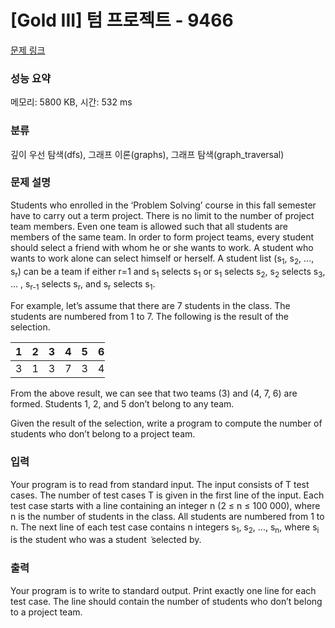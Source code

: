 # [Gold III] 텀 프로젝트 - 9466 

[문제 링크](https://www.acmicpc.net/problem/9466) 

### 성능 요약

메모리: 5800 KB, 시간: 532 ms

### 분류

깊이 우선 탐색(dfs), 그래프 이론(graphs), 그래프 탐색(graph_traversal)

### 문제 설명

<p>Students who enrolled in the ‘Problem Solving’ course in this fall semester have to carry out a term project. There is no limit to the number of project team members. Even one team is allowed such that all students are members of the same team. In order to form project teams, every student should select a friend with whom he or she wants to work. A student who wants to work alone can select himself or herself. A student list (s<sub>1</sub>, s<sub>2</sub>, ..., s<sub>r</sub>) can be a team if either r=1 and s<sub>1</sub> selects s<sub>1</sub> or s<sub>1</sub> selects s<sub>2</sub>, s<sub>2</sub> selects s<sub>3</sub>, … , s<sub>r-1</sub> selects s<sub>r</sub>, and s<sub>r</sub> selects s<sub>1</sub>.</p>

<p>For example, let’s assume that there are 7 students in the class. The students are numbered from 1 to 7. The following is the result of the selection.</p>

<table class="table table-bordered" style="width:30%">
	<thead>
		<tr>
			<th>1</th>
			<th>2</th>
			<th>3</th>
			<th>4</th>
			<th>5</th>
			<th>6</th>
			<th>7</th>
		</tr>
	</thead>
	<tbody>
		<tr>
			<td>3</td>
			<td>1</td>
			<td>3</td>
			<td>7</td>
			<td>3</td>
			<td>4</td>
			<td>6</td>
		</tr>
	</tbody>
</table>

<p>From the above result, we can see that two teams (3) and (4, 7, 6) are formed. Students 1, 2, and 5 don’t belong to any team.</p>

<p>Given the result of the selection, write a program to compute the number of students who don’t belong to a project team. </p>

### 입력 

 <p>Your program is to read from standard input. The input consists of T test cases. The number of test cases T is given in the first line of the input. Each test case starts with a line containing an integer n (2 ≤ n ≤ 100 000), where n is the number of students in the class. All students are numbered from 1 to n. The next line of each test case contains n integers s<sub>1</sub>, s<sub>2</sub>, ..., s<sub>n</sub>, where s<sub>i</sub> is the student who was a student ݅ selected by. </p>

### 출력 

 <p>Your program is to write to standard output. Print exactly one line for each test case. The line should contain the number of students who don’t belong to a project team. </p>


